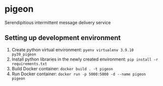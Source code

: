 # pigeon
Serendipitious intermittent message delivery service

## Setting up development environment
1. Create python virtual environment: `pyenv virtualenv 3.9.10 py39_pigeon`
2. Install python libraries in the newly created environment: `pip install -r requirements.txt`
3. Build Docker container: `docker build . -t pigeon`
4. Run Docker container: `docker run -p 5000:5000 -d --name pigeon pigeon`